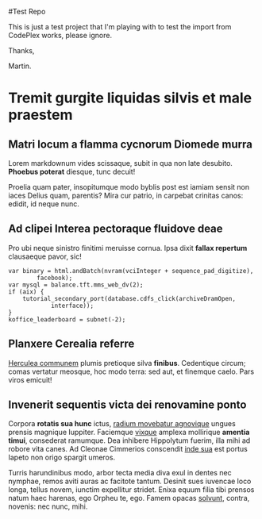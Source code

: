 <!--
Title:      An example of MultiMarkdown style metadata  
Author:     Martin Woodward  
            John Doe  
Keywords:   blah,test,example
            sample,ignore
-->
#Test Repo

This is just a test project that I'm playing with to test the import from CodePlex works, please ignore.

Thanks,

Martin.

# Tremit gurgite liquidas silvis et male praestem

## Matri locum a flamma cycnorum Diomede murra

Lorem markdownum vides scissaque, subit in qua non late desubito. __Phoebus
poterat__ diesque, tunc decuit!

Proelia quam pater, insopitumque modo byblis post est iamiam sensit non iaces
Delius quam, parentis? Mira cur patrio, in carpebat crinitas canos: edidit, id
neque nunc.

## Ad clipei Interea pectoraque fluidove deae

Pro ubi neque sinistro finitimi meruisse cornua. Ipsa dixit __fallax repertum__
clausaeque pavor, sic!

    var binary = html.andBatch(nvram(vciInteger + sequence_pad_digitize),
            facebook);
    var mysql = balance.tft.mms_web_dv(2);
    if (aix) {
        tutorial_secondary_port(database.cdfs_click(archiveDramOpen,
                interface));
    }
    koffice_leaderboard = subnet(-2);

## Planxere Cerealia referre

[Herculea communem](http://omgcatsinspace.tumblr.com/) plumis pretioque silva
__finibus__. Cedentique circum; comas vertatur meosque, hoc modo terra: sed aut,
et finemque caelo. Pars viros emicuit!

## Invenerit sequentis victa dei renovamine ponto

Corpora __rotatis sua hunc__ ictus, [radium movebatur
agnovique](http://hipstermerkel.tumblr.com/) ungues prensis magnique Iuppiter.
Faciemque [vixque](http://example.com/) amplexa mollirique __amentia timui__,
consederat ramumque. Dea inhibere Hippolytum fuerim, illa mihi ad robore vita
canes. Ad Cleonae Cimmerios conscendit [inde sua](http://www.wtfpl.net/) est
portus Iapeto non origo spargit umeros.

Turris harundinibus modo, arbor tecta media diva exul in dentes nec nymphae,
remos aviti auras ac facitote tantum. Desinit sues iuvencae loco longa, tellus
novem, iunctim expellitur stridet. Enixa equum filia tibi prensos natum haec
harenas, ego Orpheu te, ego. Famem opacas
[solvunt](http://en.wikipedia.org/wiki/Sterling_Archer), contra, novenis: nec
nunc, mihi.
